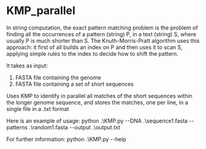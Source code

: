 # KMP_parallel

 In string computation, the exact pattern matching problem is the problem of 
finding all the occurrences of a pattern (string) P, in a text (string) S, where usually P is much 
shorter than S.
The Knuth-Morris-Pratt algorithm uses this approach: it first of all builds an index on P and then 
uses it to scan S, applying simple rules to the index to decide how to shift the pattern.

It takes as input:
1) FASTA file containing the genome
2) FASTA file containing a set of short sequences

Uses KMP to identify in parallel all matches of the short sequences 
within the longer genome sequence, and stores the matches, one per line, in a single file in 
a .txt format

Here is an example of usage: python .\KMP.py --DNA .\sequence1.fasta --patterns .\random1.fasta --output .\output.txt

For further information: python .\KMP.py --help 
